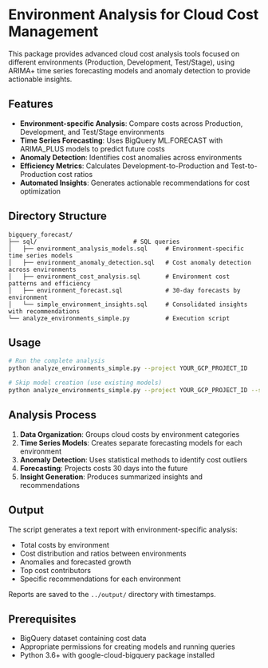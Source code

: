 # Environment Analysis for Cloud Cost Management

This package provides advanced cloud cost analysis tools focused on different environments (Production, Development, Test/Stage), using ARIMA+ time series forecasting models and anomaly detection to provide actionable insights.

## Features

- **Environment-specific Analysis**: Compare costs across Production, Development, and Test/Stage environments
- **Time Series Forecasting**: Uses BigQuery ML.FORECAST with ARIMA_PLUS models to predict future costs
- **Anomaly Detection**: Identifies cost anomalies across environments
- **Efficiency Metrics**: Calculates Development-to-Production and Test-to-Production cost ratios
- **Automated Insights**: Generates actionable recommendations for cost optimization

## Directory Structure

```
bigquery_forecast/
├── sql/                           # SQL queries
│   ├── environment_analysis_models.sql     # Environment-specific time series models
│   ├── environment_anomaly_detection.sql   # Cost anomaly detection across environments
│   ├── environment_cost_analysis.sql       # Environment cost patterns and efficiency
│   ├── environment_forecast.sql            # 30-day forecasts by environment
│   └── simple_environment_insights.sql     # Consolidated insights with recommendations
└── analyze_environments_simple.py          # Execution script
```

## Usage

```bash
# Run the complete analysis
python analyze_environments_simple.py --project YOUR_GCP_PROJECT_ID

# Skip model creation (use existing models)
python analyze_environments_simple.py --project YOUR_GCP_PROJECT_ID --skip-models
```

## Analysis Process

1. **Data Organization**: Groups cloud costs by environment categories
2. **Time Series Models**: Creates separate forecasting models for each environment
3. **Anomaly Detection**: Uses statistical methods to identify cost outliers 
4. **Forecasting**: Projects costs 30 days into the future
5. **Insight Generation**: Produces summarized insights and recommendations

## Output

The script generates a text report with environment-specific analysis:
- Total costs by environment
- Cost distribution and ratios between environments
- Anomalies and forecasted growth
- Top cost contributors
- Specific recommendations for each environment

Reports are saved to the `../output/` directory with timestamps.

## Prerequisites

- BigQuery dataset containing cost data
- Appropriate permissions for creating models and running queries
- Python 3.6+ with google-cloud-bigquery package installed